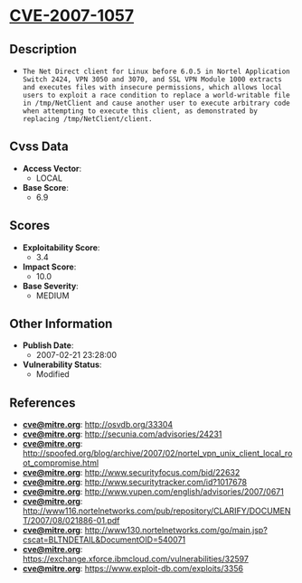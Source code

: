 
# [CVE-2007-1057](https://cve.mitre.org/cgi-bin/cvename.cgi?name=CVE-2007-1057)

## Description

- `The Net Direct client for Linux before 6.0.5 in Nortel Application Switch 2424, VPN 3050 and 3070, and SSL VPN Module 1000 extracts and executes files with insecure permissions, which allows local users to exploit a race condition to replace a world-writable file in /tmp/NetClient and cause another user to execute arbitrary code when attempting to execute this client, as demonstrated by replacing /tmp/NetClient/client.`

## Cvss Data

- **Access Vector**:
  - LOCAL
- **Base Score**:
  - 6.9

## Scores

- **Exploitability Score**:
  - 3.4
- **Impact Score**:
  - 10.0
- **Base Severity**:
  - MEDIUM

## Other Information

- **Publish Date**:
  - 2007-02-21 23:28:00
- **Vulnerability Status**:
  - Modified

## References

- **cve@mitre.org**: http://osvdb.org/33304
- **cve@mitre.org**: http://secunia.com/advisories/24231
- **cve@mitre.org**: http://spoofed.org/blog/archive/2007/02/nortel_vpn_unix_client_local_root_compromise.html
- **cve@mitre.org**: http://www.securityfocus.com/bid/22632
- **cve@mitre.org**: http://www.securitytracker.com/id?1017678
- **cve@mitre.org**: http://www.vupen.com/english/advisories/2007/0671
- **cve@mitre.org**: http://www116.nortelnetworks.com/pub/repository/CLARIFY/DOCUMENT/2007/08/021886-01.pdf
- **cve@mitre.org**: http://www130.nortelnetworks.com/go/main.jsp?cscat=BLTNDETAIL&DocumentOID=540071
- **cve@mitre.org**: https://exchange.xforce.ibmcloud.com/vulnerabilities/32597
- **cve@mitre.org**: https://www.exploit-db.com/exploits/3356
